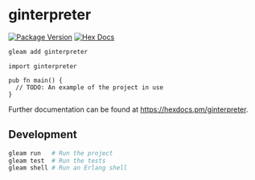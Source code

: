 # ginterpreter

[![Package Version](https://img.shields.io/hexpm/v/ginterpreter)](https://hex.pm/packages/ginterpreter)
[![Hex Docs](https://img.shields.io/badge/hex-docs-ffaff3)](https://hexdocs.pm/ginterpreter/)

```sh
gleam add ginterpreter
```
```gleam
import ginterpreter

pub fn main() {
  // TODO: An example of the project in use
}
```

Further documentation can be found at <https://hexdocs.pm/ginterpreter>.

## Development

```sh
gleam run   # Run the project
gleam test  # Run the tests
gleam shell # Run an Erlang shell
```
